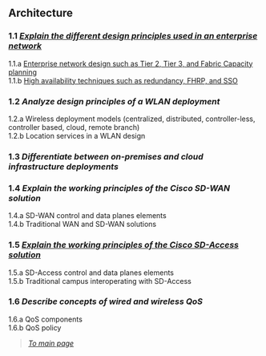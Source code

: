 ## Architecture

### 1.1 *[Explain the different design principles used in an enterprise network](https://github.com/network-dluong/CCNP-ENCOR/blob/1.0-Architecture/1.1%20Explain%20the%20different%20design%20principles%20used%20in%20an%20enterprise%20network.md)*  
1.1.a [Enterprise network design such as Tier 2, Tier 3, and Fabric Capacity planning](https://github.com/network-dluong/CCNP-ENCOR/blob/1.0-Architecture/1.1.a%20Enterprise%20network%20design%20such%20as%20Tier%202%2C%20Tier%203%2C%20and%20Fabric%20Capacity%20planning.md)  
1.1.b [High availability techniques such as redundancy, FHRP, and SSO](https://github.com/network-dluong/CCNP-ENCOR/blob/1.0-Architecture/1.1.b%20High%20availability%20techniques%20such%20as%20redundancy%2C%20FHRP%2C%20and%20SSO.md)  
### 1.2 *Analyze design principles of a WLAN deployment*  
1.2.a Wireless deployment models (centralized, distributed, controller-less, controller based, cloud, remote branch)  
1.2.b Location services in a WLAN design  

### 1.3 *Differentiate between on-premises and cloud infrastructure deployments*  

### 1.4 *Explain the working principles of the Cisco SD-WAN solution*  
1.4.a SD-WAN control and data planes elements  
1.4.b Traditional WAN and SD-WAN solutions  

### 1.5 *[Explain the working principles of the Cisco SD-Access solution](https://github.com/network-dluong/CCNP-ENCOR/blob/1.0-Architecture/1.5%20Explain%20the%20working%20principles%20of%20the%20Cisco%20SD-Access%20solution.md)*  
1.5.a SD-Access control and data planes elements  
1.5.b Traditional campus interoperating with SD-Access  

### 1.6 *Describe concepts of wired and wireless QoS*  
1.6.a QoS components  
1.6.b QoS policy  





> *[To main page](https://github.com/network-dluong/CCNP-ENCOR/tree/master)*
